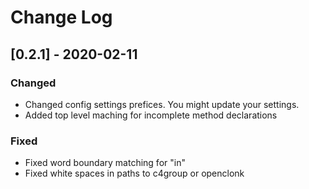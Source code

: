 # Change Log

## [0.2.1] - 2020-02-11
### Changed
- Changed config settings prefices. You might update your settings.
- Added top level maching for incomplete method declarations

### Fixed
- Fixed word boundary matching for "in"
- Fixed white spaces in paths to c4group or openclonk